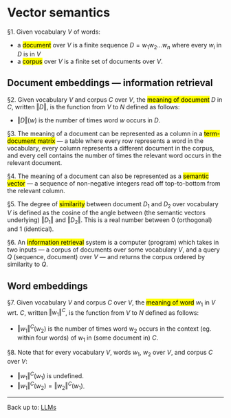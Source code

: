 # Vector semantics

§1. Given vocabulary $V$ of words:
- a <mark>document</mark> over $V$ is a finite sequence $D = w_1w_2...w_n$ where every $w_i$ in $D$ is in $V$
- a <mark>corpus</mark> over  $V$ is a finite set of documents over $V$.

## Document embeddings — information retrieval

§2. Given vocabulary $V$ and corpus $C$ over $V$, the <mark>meaning of document</mark> $D$ in $C$, written $\Vert D\Vert$, is the function from $V$ to $N$ defined as follows:
- $\Vert D\Vert(w)$ is the number of times word $w$ occurs in $D$. 

§3. The meaning of a document can be represented as a column in a <mark>term-document matrix</mark> — a table where every row represents a word in the vocabulary, every column represents a different document in the corpus, and every cell contains the number of times the relevant word occurs in the relevant document. 

§4. The meaning of a document can also be represented as a <mark>semantic vector</mark> — a sequence of non-negative integers read off top-to-bottom from the relevant column.

§5. The degree of <mark>similarity</mark> between document $D_1$ and $D_2$ over vocabulary $V$ is defined as the cosine of the angle between (the semantic vectors underlying) $\Vert D_1\Vert$ and $\Vert D_2\Vert$. This is a real number between $0$ (orthogonal) and $1$ (identical).

§6. An <mark>information retrieval</mark> system is a computer (program) which takes in two inputs — a corpus of documents over some vocabulary $V$, and a query $Q$ (sequence, document) over $V$ — and returns the corpus ordered by similarity to $Q$.

## Word embeddings

§7. Given vocabulary $V$ and corpus $C$ over $V$, the <mark>meaning of word</mark> $w_1$ in $V$ wrt. $C$, written $\Vert w_1\Vert^C$, is the function from $V$ to $N$ defined as follows:
- $\Vert w_1\Vert^C(w_2)$ is the number of times word $w_2$ occurs in the context (eg. within four words) of $w_1$ in (some document in) $C$.

§8. Note that for every vocabulary $V$, words $w_1$, $w_2$ over $V$, and corpus $C$ over $V$:
- $\Vert w_1\Vert^C(w_1)$ is undefined.
- $\Vert w_1\Vert^C(w_2)=\Vert w_2\Vert^C(w_1)$.




----

Back up to: [LLMs](index.md)
